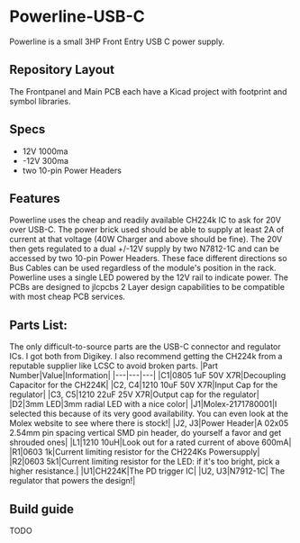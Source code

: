 # Powerline-USB-C
Powerline is a small 3HP Front Entry USB C power supply.
## Repository Layout
The Frontpanel and Main PCB each have a Kicad project with footprint and symbol libraries.
## Specs
- 12V 1000ma
- -12V 300ma
- two 10-pin Power Headers
## Features
Powerline uses the cheap and readily available CH224k IC to ask for 20V over USB-C. The power brick used should be able to supply at least 2A of current at that voltage (40W Charger and above should be fine).
The 20V then gets regulated to a dual +/-12V supply by two N7812-1C and can be accessed by two 10-pin Power Headers. These face different directions so Bus Cables can be used regardless of the module's position in the rack.
Powerline uses a single LED powered by the 12V rail to indicate power.
The PCBs are designed to jlcpcbs 2 Layer design capabilities to be compatible with most cheap PCB services.
## Parts List:
The only difficult-to-source parts are the USB-C connector and regulator ICs. I got both from Digikey.
I also recommend getting the CH224k from a reputable supplier like LCSC to avoid broken parts.
|Part Number|Value|Information|
|---|---|---|
|C1|0805 1uF 50V X7R|Decoupling Capacitor for the CH224K|
|C2, C4|1210 10uF 50V X7R|Input Cap for the regulator|
|C3, C5|1210 22uF 25V X7R|Output cap for the regulator|
|D2|3mm LED|3mm radial LED with a nice color|
|J1|Molex-2171780001|I selected this because of its very good availability. You can even look at the Molex website to see where there is stock!|
|J2, J3|Power Header|A 02x05 2.54mm pin spacing vertical SMD pin header, do yourself a favor and get shrouded ones|
|L1|1210 10uH|Look out for a rated current of above 600mA|
|R1|0603 1k|Current limiting resistor for the CH224Ks Powersupply|
|R2|0603 5k1|Current limiting resistor for the LED: if it's too bright, pick a higher resistance.|
|U1|CH224K|The PD trigger IC|
|U2, U3|N7912-1C| The regulator that powers the design!|
## Build guide
TODO
